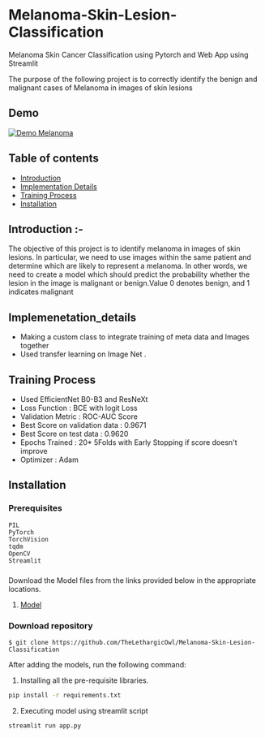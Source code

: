 # Melanoma-Skin-Lesion-Classification
Melanoma Skin Cancer Classification using Pytorch and Web App using Streamlit

The purpose of the following project is to correctly identify the benign and malignant cases of Melanoma in images of skin lesions

## Demo

[![Demo Melanoma](gifs/melanoma.gif)](https://www.youtube.com/watch?v=S-usBWWvAbA)

## Table of contents
* [Introduction](#Introduction)
* [Implementation Details](#Implementation_Details)
* [Training Process](#Training_Process)
* [Installation](#Installation)

## Introduction :-
The objective of this project is to identify melanoma in images of skin lesions. In particular, we need to use images 
within the same patient and determine which are likely to represent a melanoma. In other words, 
we need to create a model which should predict the probability whether the lesion in the image 
is malignant or benign.Value 0 denotes benign, and 1 indicates malignant

## Implemenetation_details
* Making a custom class to integrate training of meta data and Images together
* Used transfer learning on Image Net . 

## Training Process
* Used EfficientNet B0-B3 and ResNeXt 
* Loss Function : BCE with logit Loss
* Validation Metric : ROC-AUC Score
* Best Score on validation data : 0.9671
* Best Score on test data : 0.9620
* Epochs Trained : 20* 5Folds with Early Stopping if score doesn't improve
* Optimizer : Adam

## Installation
### Prerequisites

```
PIL
PyTorch
TorchVision
tqdm
OpenCV
Streamlit
```


### 
Download the Model files from the links provided below in the appropriate locations.

1. <a href="https://drive.google.com/file/d/19iWTnell-KeZaAjnJ3xd2bpGHA7c8M1_/view?usp=sharing">Model</a>


### Download repository
```
$ git clone https://github.com/TheLethargicOwl/Melanoma-Skin-Lesion-Classification
```

After adding the models, run the following command:

1. Installing all the pre-requisite libraries.
```bash
pip install -r requirements.txt
```
2. Executing model using streamlit script
```
streamlit run app.py
```
